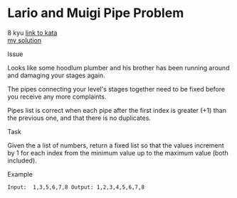 # Lario and Muigi Pipe Problem
8 kyu
[link to kata](https://www.codewars.com/kata/56b29582461215098d00000f/train/javascript)
<br>
[my solution](./kata.js)

Issue

Looks like some hoodlum plumber and his brother has been running around and damaging your stages again.

The pipes connecting your level's stages together need to be fixed before you receive any more complaints.

Pipes list is correct when each pipe after the first index is greater (+1) than the previous one, and that there is no duplicates.

Task

Given the a list of numbers, return a fixed list so that the values increment by 1 for each index from the minimum value up to the maximum value (both included).

Example
```
Input:  1,3,5,6,7,8 Output: 1,2,3,4,5,6,7,8
```